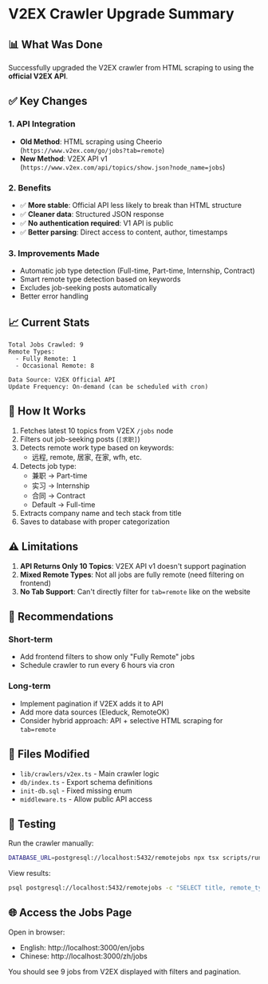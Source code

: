 # V2EX Crawler Upgrade Summary

## 📊 What Was Done

Successfully upgraded the V2EX crawler from HTML scraping to using the **official V2EX API**.

## ✅ Key Changes

### 1. API Integration

- **Old Method**: HTML scraping using Cheerio (`https://www.v2ex.com/go/jobs?tab=remote`)
- **New Method**: V2EX API v1 (`https://www.v2ex.com/api/topics/show.json?node_name=jobs`)

### 2. Benefits

- ✅ **More stable**: Official API less likely to break than HTML structure
- ✅ **Cleaner data**: Structured JSON response
- ✅ **No authentication required**: V1 API is public
- ✅ **Better parsing**: Direct access to content, author, timestamps

### 3. Improvements Made

- Automatic job type detection (Full-time, Part-time, Internship, Contract)
- Smart remote type detection based on keywords
- Excludes job-seeking posts automatically
- Better error handling

## 📈 Current Stats

```
Total Jobs Crawled: 9
Remote Types:
  - Fully Remote: 1
  - Occasional Remote: 8

Data Source: V2EX Official API
Update Frequency: On-demand (can be scheduled with cron)
```

## 🔄 How It Works

1. Fetches latest 10 topics from V2EX `/jobs` node
2. Filters out job-seeking posts (`[求职]`)
3. Detects remote work type based on keywords:
   - 远程, remote, 居家, 在家, wfh, etc.
4. Detects job type:
   - 兼职 → Part-time
   - 实习 → Internship
   - 合同 → Contract
   - Default → Full-time
5. Extracts company name and tech stack from title
6. Saves to database with proper categorization

## ⚠️ Limitations

1. **API Returns Only 10 Topics**: V2EX API v1 doesn't support pagination
2. **Mixed Remote Types**: Not all jobs are fully remote (need filtering on frontend)
3. **No Tab Support**: Can't directly filter for `tab=remote` like on the website

## 🎯 Recommendations

### Short-term

- Add frontend filters to show only "Fully Remote" jobs
- Schedule crawler to run every 6 hours via cron

### Long-term

- Implement pagination if V2EX adds it to API
- Add more data sources (Eleduck, RemoteOK)
- Consider hybrid approach: API + selective HTML scraping for `tab=remote`

## 📝 Files Modified

- `lib/crawlers/v2ex.ts` - Main crawler logic
- `db/index.ts` - Export schema definitions
- `init-db.sql` - Fixed missing enum
- `middleware.ts` - Allow public API access

## 🧪 Testing

Run the crawler manually:

```bash
DATABASE_URL=postgresql://localhost:5432/remotejobs npx tsx scripts/run-crawler.ts
```

View results:

```bash
psql postgresql://localhost:5432/remotejobs -c "SELECT title, remote_type FROM jobs LIMIT 10;"
```

## 🌐 Access the Jobs Page

Open in browser:

- English: http://localhost:3000/en/jobs
- Chinese: http://localhost:3000/zh/jobs

You should see 9 jobs from V2EX displayed with filters and pagination.
